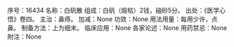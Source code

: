 序号：16434
名称：白矾散
组成：白矾（煅枯）2钱，硇砂5分。
出处：《医学心悟》卷四。
主治：鼻痔。
加减：None
功效：None
用法用量：每用少许，点鼻。
制备方法：上为细末。
临床应用：None
各家论述：None
用药禁忌：None
附注：None
